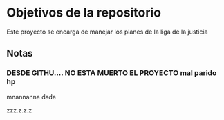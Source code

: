 # Objetivos de la repositorio

Este proyecto se encarga de manejar los planes de la liga de la justicia


## Notas


### DESDE GITHU.... NO ESTA MUERTO EL PROYECTO mal parido hp 

mnannanna
dada

zzz.z.z.z

